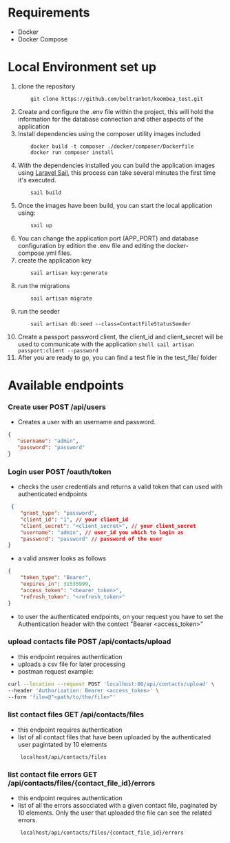 # Requirements
- Docker
- Docker Compose

# Local Environment set up
 1. clone the repository
    ```shell
        git clone https://github.com/beltranbot/koombea_test.git
    ```
 2. Create and configure the .env file within the project, this will hold the information for the database connection and other aspects of the application
 3. Install dependencies using the composer utility images included
    ```shell
        docker build -t composer ./docker/composer/Dockerfile
        docker run composer install
    ```
 4. With the dependencies installed you can build the application images using [Laravel Sail](https://laravel.com/docs/8.x/sail), this process can take several minutes the first time it's executed.
    ```shell
        sail build
    ```
 5. Once the images have been build, you can start the local application using:
    ```shell
        sail up
    ```
 6. You can change the application port (APP_PORT) and database configuration by edition the .env file and editing the docker-compose.yml files.
 7. create the application key
    ```shell
        sail artisan key:generate
    ```
 8. run the migrations
    ```shell
        sail artisan migrate
    ```
 9. run the seeder
    ```shell
        sail artisan db:seed --class=ContactFileStatusSeeder
    ```
 10. Create a passport password client, the client_id and client_secret will be used to communicate with the application
    ```shell
        sail artisan passport:client --password
    ```
 9. After you are ready to go, you can find a test file in the test_file/ folder

# Available endpoints

### Create user POST /api/users
 - Creates a user with an username and password.
 ```json
{
    "username": "admin",
    "password": "password"
}
 ```

### Login user POST /oauth/token
 - checks the user credentials and returns a valid token that can used with authenticated endpoints
```json
 {
    "grant_type": "password",
    "client_id": "1", // your client_id
    "client_secret": "<client_secret>", // your client_secret
    "username": "admin", // user_id you which to login as
    "password": "password" // password of the user
}
```
 - a valid answer looks as follows
```json
{
    "token_type": "Bearer",
    "expires_in": 31535999,
    "access_token": "<bearer_token>",
    "refresh_token": "<refresh_token>"
}
```
 - to user the authenticated endpoints, on your request you have to set the Authentication header with the contect "Bearer <access_token>"

### upload contacts file POST /api/contacts/upload
 - this endpoint requires authentication
 - uploads a csv file for later processing
 - postman request example:
```bash
curl --location --request POST 'localhost:80/api/contacts/upload' \
--header 'Authorization: Bearer <access_token>' \
--form 'file=@"<path/to/the/file>"'
```

### list contact files GET /api/contacts/files
 - this endpoint requires authentication
 - list of all contact files that have been uploaded by the authenticated user pagintated by 10 elements
```
    localhost/api/contacts/files
```
### list contact file errors GET /api/contacts/files/{contact_file_id}/errors
 - this endpoint requires authentication
 - list of all the errors assocciated with a given contact file, paginated by 10 elements. Only the user that uploaded the file can see the related errors.
```
    localhost/api/contacts/files/{contact_file_id}/errors
```
